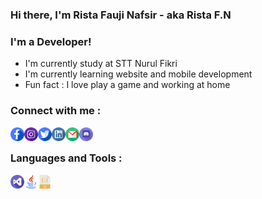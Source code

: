 ### Hi there, I'm Rista Fauji Nafsir - aka Rista F.N

### I'm a Developer!
- I'm currently study at STT Nurul Fikri
- I'm currently learning website and mobile development
- Fun fact : I love play a game and working at home

### Connect with me :
[<img align="left" alt="" width="22px" src="icons/facebook.svg"/>][facebook]
[<img align="left" alt="" width="22px" src="icons/instagram.svg"/>][instagram]
[<img align="left" alt="" width="22px" src="icons/twitter.svg"/>][twitter]
[<img align="left" alt="" width="22px" src="icons/linkedin.svg"/>][linkedin]
[<img align="left" alt="" width="22px" src="icons/gmail.svg"/>][gmail]
[<img align="left" alt="" width="22px" src="icons/discord.svg"/>][discord]

<br>

### Languages and Tools :
[<img align="left" alt="" width="22px" src="icons/visual-studio.svg"/>][visualStudio]
[<img align="left" alt="" width="22px" src="icons/java.svg"/>][java]
[<img align="left" alt="" width="22px" src="icons/javascript.svg"/>][javascript]

[facebook]: https://web.facebook.com/rista.nafsir/
[instagram]: https://www.instagram.com/rista_f.n/
[twitter]: https://twitter.com/RistaFN1
[linkedin]: https://www.linkedin.com/in/rista-f-n-a84a211a2/
[gmail]: https://mail.google.com/mail/u/?authuser=golemmite26@gmail.com
[discord]: https://discordapp.com/users/812663288290476032/
[visualStudio]: https://code.visualstudio.com/download
[java]: https://www.java.com/en/
[javaScript]: https://www.javascript.com/